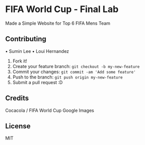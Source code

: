 # FIFA World Cup - Final Lab

Made a Simple Website for Top 6 FIFA Mens Team


## Contributing

• Sumin Lee
• Loui Hernandez

1. Fork it!
2. Create your feature branch: `git checkout -b my-new-feature`
3. Commit your changes: `git commit -am 'Add some feature'`
4. Push to the branch: `git push origin my-new-feature`
5. Submit a pull request :D


## Credits
Cocacola / FIFA World Cup
Google Images

## License

MIT